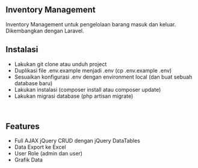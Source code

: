 <h2>Inventory Management</h2>
Inventory Management untuk pengelolaan barang masuk dan keluar. Dikembangkan dengan Laravel.
<br/>
<h2>Instalasi</h2>
<ul>
  <li>Lakukan git clone atau unduh project</li>
  <li>Duplikasi file .env.example menjadi .env (cp .env.example .env)</li>
  <li>Sesuaikan konfigurasi .env dengan environment local (dan buat sebuah database baru)</li>
  <li>Lakukan instalasi (composer install atau composer update)</li>
  <li>Lakukan migrasi database (php artisan migrate)</li>
</ul>
<br/>
<h2>Features</h2>
<ul>
  <li>Full AJAX jQuery CRUD dengan jQuery DataTables</li>
  <li>Data Export ke Excel</li>
  <li>User Role (admin dan user)</li>
  <li>Grafik Data</li>
</ul>
